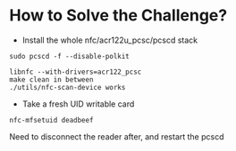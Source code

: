 # How to Solve the Challenge?

- Install the whole nfc/acr122u_pcsc/pcscd stack
```
sudo pcscd -f --disable-polkit

libnfc --with-drivers=acr122_pcsc
make clean in between
./utils/nfc-scan-device works
```


- Take a fresh UID writable card

`nfc-mfsetuid deadbeef`

Need to disconnect the reader after, and restart the pcscd